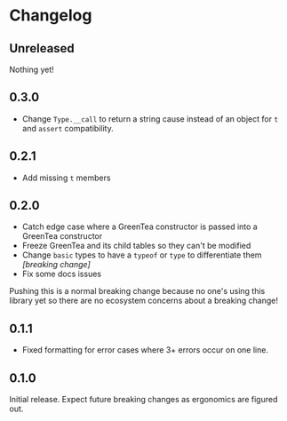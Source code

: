 # Changelog

## Unreleased

Nothing yet!

## 0.3.0

- Change `Type.__call` to return a string cause instead of an object for `t` and `assert` compatibility.

## 0.2.1

- Add missing `t` members

## 0.2.0

- Catch edge case where a GreenTea constructor is passed into a GreenTea constructor
- Freeze GreenTea and its child tables so they can't be modified
- Change `basic` types to have a `typeof` or `type` to differentiate them _[breaking change]_
- Fix some docs issues

Pushing this is a normal breaking change because no one's using this library yet so there are no ecosystem concerns about a breaking change!

## 0.1.1

- Fixed formatting for error cases where 3+ errors occur on one line.

## 0.1.0

Initial release.
Expect future breaking changes as ergonomics are figured out.